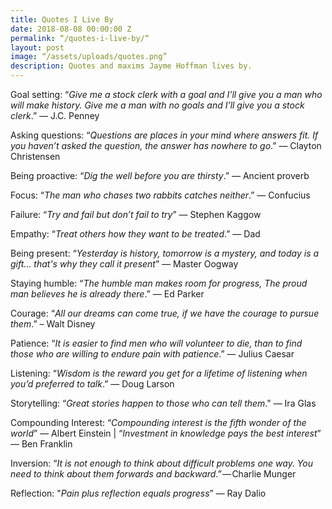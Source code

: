 ```yaml
---
title: Quotes I Live By
date: 2018-08-08 00:00:00 Z
permalink: “/quotes-i-live-by/“
layout: post
image: “/assets/uploads/quotes.png”
description: Quotes and maxims Jayme Hoffman lives by. 
---
```


Goal setting: “*Give me a stock clerk with a goal and I’ll give you a man who will make history. Give me a man with no goals and I’ll give you a stock clerk*.” — J.C. Penney

Asking questions: “*Questions are places in your mind where answers fit. If you haven’t asked the question, the answer has nowhere to go*.” — Clayton Christensen

Being proactive: “*Dig the well before you are thirsty*.” — Ancient proverb

Focus: “*The man who chases two rabbits catches neither*.” — Confucius

Failure: “*Try and fail but don’t fail to try*” — Stephen Kaggow

Empathy: “*Treat others how they want to be treated*.” — Dad

Being present: “*Yesterday is history, tomorrow is a mystery, and today is a gift... that's why they call it present*” — Master Oogway

Staying humble: “*The humble man makes room for progress, The proud man believes he is already there*.” — Ed Parker

Courage: “*All our dreams can come true, if we have the courage to pursue them*.” – Walt Disney

Patience: “*It is easier to find men who will volunteer to die, than to find those who are willing to endure pain with patience*.” — Julius Caesar

Listening: “*Wisdom is the reward you get for a lifetime of listening when you’d preferred to talk*.” — Doug Larson

Storytelling: “*Great stories happen to those who can tell them*." — Ira Glas

Compounding Interest: “*Compounding interest is the fifth wonder of the world*” — Albert Einstein | “*Investment in knowledge pays the best interest*” — Ben Franklin

Inversion: “*It is not enough to think about difficult problems one way. You need to think about them forwards and backward*.” — Charlie Munger

Reflection: "*Pain plus reflection equals progress*” — Ray Dalio

